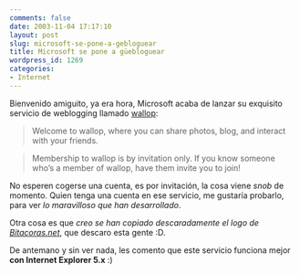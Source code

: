 ```yaml
---
comments: false
date: 2003-11-04 17:17:10
layout: post
slug: microsoft-se-pone-a-gebloguear
title: Microsoft se pone a güebloguear
wordpress_id: 1269
categories:
- Internet
---
```


Bienvenido amiguito, ya era hora, Microsoft acaba de lanzar su exquisito servicio de weblogging llamado [wallop](http://mywallop.com):





> Welcome to wallop, where you can share photos, blog, and interact with your friends.
> 
> 


> 
> Membership to wallop is by invitation only. If you know someone who’s a member of wallop, have them invite you to join!





No esperen cogerse una cuenta, es por invitación, la cosa viene _snob_ de momento. Quien tenga una cuenta en ese servicio, me gustaría probarlo, para ver _lo maravilloso que han desarrollado_.





Otra cosa es que _creo se han copiado descaradamente el logo de [Bitacoras.net](http://www.bitacoras.net)_, que descaro esta gente :D.





De antemano y sin ver nada, les comento que este servicio funciona mejor **con Internet Explorer 5.x** :)




 
